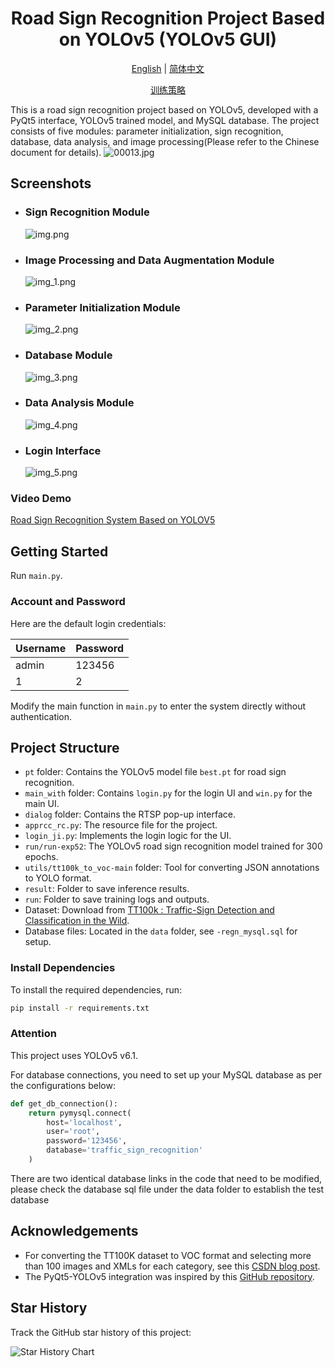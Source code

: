 <h1 align="center">Road Sign Recognition Project Based on YOLOv5 (YOLOv5 GUI)</h1>

<p align="center">
  <a href="README.md">English</a> |
  <a href="data/doc/README_cn.md">简体中文</a>
</p>

<p align="center">
  <a href="data/doc/README_Parameter adjustment.md">训练策略</a>
</p>


This is a road sign recognition project based on YOLOv5, developed with a PyQt5 interface, YOLOv5 trained model, and MySQL database. The project consists of five modules: parameter initialization, sign recognition, database, data analysis, and image processing(Please refer to the Chinese document for details).
  ![00013.jpg](data/doc/00013.jpg)
## Screenshots

* ### Sign Recognition Module
  ![img.png](data/doc/img.png)
* ### Image Processing and Data Augmentation Module
  ![img_1.png](data/doc/img_1.png)
* ### Parameter Initialization Module
  ![img_2.png](data/doc/img_2.png)
* ### Database Module
  ![img_3.png](data/doc/img_3.png)
* ### Data Analysis Module
  ![img_4.png](data/doc/img_4.png)
* ### Login Interface
  ![img_5.png](data/doc/img_5.png)

### Video Demo

[Road Sign Recognition System Based on YOLOV5](https://www.bilibili.com/video/BV1Ck4y1Y7Bk/?spm_id_from=333.999.0.0&vd_source=40d9cda43378fbc89cd5184e09bf1272)

## Getting Started

Run `main.py`.

### Account and Password

Here are the default login credentials:

| Username | Password |
|----------|----------|
| admin    | 123456   |
| 1        | 2        |

Modify the main function in `main.py` to enter the system directly without authentication.

## Project Structure

- `pt` folder: Contains the YOLOv5 model file `best.pt` for road sign recognition.
- `main_with` folder: Contains `login.py` for the login UI and `win.py` for the main UI.
- `dialog` folder: Contains the RTSP pop-up interface.
- `apprcc_rc.py`: The resource file for the project.
- `login_ji.py`: Implements the login logic for the UI.
- `run/run-exp52`: The YOLOv5 road sign recognition model trained for 300 epochs.
- `utils/tt100k_to_voc-main` folder: Tool for converting JSON annotations to YOLO format.
- `result`: Folder to save inference results.
- `run`: Folder to save training logs and outputs.
- Dataset: Download from [TT100k : Traffic-Sign Detection and Classification in the Wild](https://cg.cs.tsinghua.edu.cn/traffic-sign/).
- Database files: Located in the `data` folder, see `-regn_mysql.sql` for setup.

### Install Dependencies

To install the required dependencies, run:

```bash
pip install -r requirements.txt
```

### Attention

This project uses YOLOv5 v6.1.

For database connections, you need to set up your MySQL database as per the configurations below:

```python
def get_db_connection():
    return pymysql.connect(
        host='localhost',
        user='root',
        password='123456',
        database='traffic_sign_recognition'
    )
```
There are two identical database links in the code that need to be modified, please check the database sql file under the data folder to establish the test database

## Acknowledgements

- For converting the TT100K dataset to VOC format and selecting more than 100 images and XMLs for each category, see this [CSDN blog post](https://blog.csdn.net/Hankerchen/article/details/120727299?spm=1001.2014.3001.5502).
- The PyQt5-YOLOv5 integration was inspired by this [GitHub repository](https://github.com/Javacr/PyQt5-YOLOv5).

## Star History

Track the GitHub star history of this project:

![Star History Chart](https://api.star-history.com/svg?repos=Ai-trainee/Traffic-Sign-Recognition-PyQt5-YOLOv5-GUI&type=Date)

